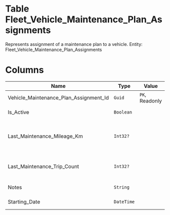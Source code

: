 # Table Fleet_Vehicle_Maintenance_Plan_Assignments

Represents assignment of a maintenance plan to a vehicle. Entity: Fleet_Vehicle_Maintenance_Plan_Assignments

# Columns

| Name | Type | Value | Description |
| - | - | - | --- |
|Vehicle_Maintenance_Plan_Assignment_Id|`Guid`|`PK`, Readonly||
|Is_Active|`Boolean`||Specifies whether the plan is active. `Required` `Default(true)` |
|Last_Maintenance_Mileage_Km|`Int32?`||The mileage of the vehicle (in Kilometers), when the last maintenance of this type occurred. Should be specified for plans, which require mileage check. |
|Last_Maintenance_Trip_Count|`Int32?`||The trip count of the vehicle, when the last maintenance of this type occurred. Should be specified for plans, which trip count check. |
|Notes|`String`||Notes for this VehicleMaintenancePlanAssignment. |
|Starting_Date|`DateTime`||The date on which the periodic maintenance should start. `Required` |
